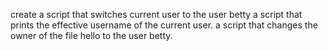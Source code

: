 create a script that switches current user to the user betty
a script that prints the effective username of the current user.
 a script that changes the owner of the file hello to the user betty.

